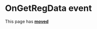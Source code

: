 # OnGetRegData event #

This page has [**moved**](https://lib-docs.delphidabbler.com/WdwState/5/API/TPJRegWdwState-OnGetRegData)